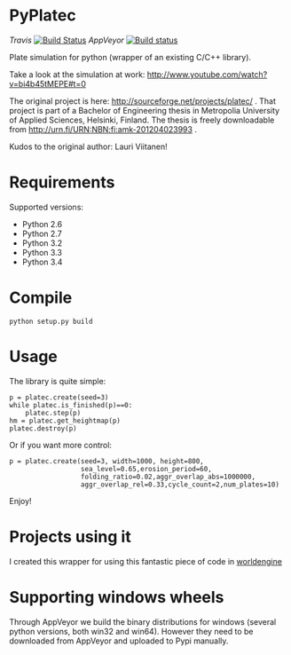 PyPlatec
========

_Travis_
[![Build Status](https://travis-ci.org/Mindwerks/pyplatec.svg?branch=master)](https://travis-ci.org/Mindwerks/pyplatec) _AppVeyor_ [![Build status](https://ci.appveyor.com/api/projects/status/3qh8txg5bhf41fxv?svg=true)](https://ci.appveyor.com/project/ftomassetti/pyplatec)


Plate simulation for python (wrapper of an existing C/C++ library).

Take a look at the simulation at work: http://www.youtube.com/watch?v=bi4b45tMEPE#t=0

The original project is here: http://sourceforge.net/projects/platec/ . That project is part of a Bachelor of Engineering thesis in Metropolia University of Applied Sciences, Helsinki, Finland. The thesis is freely downloadable from http://urn.fi/URN:NBN:fi:amk-201204023993 .

Kudos to the original author: Lauri Viitanen!

Requirements
============

Supported versions:
* Python 2.6
* Python 2.7
* Python 3.2
* Python 3.3
* Python 3.4

Compile
=======

```
python setup.py build
```

Usage
=====

The library is quite simple:

    p = platec.create(seed=3)
    while platec.is_finished(p)==0:
        platec.step(p)
    hm = platec.get_heightmap(p)
    platec.destroy(p)


Or if you want more control:

    p = platec.create(seed=3, width=1000, height=800,
                      sea_level=0.65,erosion_period=60,
                      folding_ratio=0.02,aggr_overlap_abs=1000000,
                      aggr_overlap_rel=0.33,cycle_count=2,num_plates=10)

Enjoy!

Projects using it
=================

I created this wrapper for using this fantastic piece of code in [worldengine](http://github.com/Mindwerks/worldengine)

Supporting windows wheels
=========================

Through AppVeyor we build the binary distributions for windows (several python versions, both win32 and win64).
However they need to be downloaded from AppVeyor and uploaded to Pypi manually.

